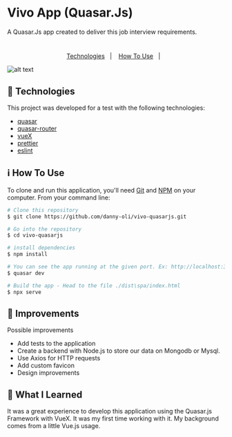 # Vivo App (Quasar.Js)

A Quasar.Js app created to deliver this job interview requirements.

<h1 align="center">
</h1>

<p align="center">
  <a href="#rocket-technologies">Technologies</a>&nbsp;&nbsp;&nbsp;|&nbsp;&nbsp;&nbsp;
  <a href="#information_source-how-to-use">How To Use</a>&nbsp;&nbsp;&nbsp;|&nbsp;&nbsp;&nbsp;
</p>

![alt text](https://github.com/danny-oli/vivo-quasarjs/blob/main/src/assets/preview/preview.JPG)


## :rocket: Technologies

This project was developed for a test with the following technologies:

- [quasar](https://quasar.dev/)
- [quasar-router](https://router.vuejs.org/)
- [vueX](https://quasar.dev/quasar-cli/vuex-store#introduction)
- [prettier](https://prettier.io/)
- [eslint](https://eslint.org/)


## :information_source: How To Use

To clone and run this application, you'll need [Git](https://git-scm.com) and [NPM](https://docs.npmjs.com/getting-started) on your computer. From your command line:

```bash
# Clone this repository
$ git clone https://github.com/danny-oli/vivo-quasarjs.git

# Go into the repository
$ cd vivo-quasarjs

# install dependencies
$ npm install

# You can see the app running at the given port. Ex: http://localhost:3000
$ quasar dev

# Build the app - Head to the file ./dist\spa/index.html
$ npx serve
```


## :rocket: Improvements

Possible improvements

- Add tests to the application
- Create a backend with Node.js to store our data on Mongodb or Mysql.
- Use Axios for HTTP requests
- Add custom favicon
- Design improvements

## :rocket: What I Learned

It was a great experience to develop this application using the  Quasar.js Framework with VueX.
It was my first time working with it. My background comes from a little Vue.js usage.


